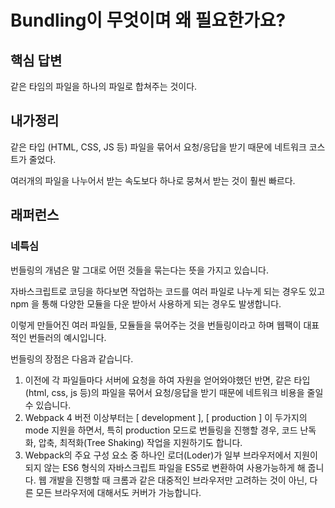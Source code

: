 # Bundling이 무엇이며 왜 필요한가요?

## 핵심 답변

같은 타임의 파일을 하나의 파일로 합쳐주는 것이다.





## 내가정리

같은 타입 (HTML, CSS, JS 등) 파일을 묶어서 요청/응답을 받기 때문에 네트워크 코스트가 줄었다.

여러개의 파일을 나누어서 받는 속도보다 하나로 뭉쳐서 받는 것이 훨씬 빠르다.





## 래퍼런스



### 네특심

번들링의 개념은 말 그대로 어떤 것들을 묶는다는 뜻을 가지고 있습니다.

자바스크립트로 코딩을 하다보면 작업하는 코드를 여러 파일로 나누게 되는 경우도 있고 npm 을 통해 다양한 모듈을 다운 받아서 사용하게 되는 경우도 발생합니다.

이렇게 만들어진 여러 파일들, 모듈들을 묶어주는 것을 번들링이라고 하며 웹팩이 대표적인 번들러의 예시입니다.

번들링의 장점은 다음과 같습니다.

1. 이전에 각 파일들마다 서버에 요청을 하여 자원을 얻어와야했던 반면, 같은 타입(html, css, js 등)의 파일을 묶어서 요청/응답을 받기 때문에 네트워크 비용을 줄일 수 있습니다.
2. Webpack 4 버전 이상부터는 [ development ], [ production ] 이 두가지의 mode 지원을 하면서, 특히 production 모드로 번들링을 진행할 경우, 코드 난독화, 압축, 최적화(Tree Shaking) 작업을 지원하기도 합니다.
3. Webpack의 주요 구성 요소 중 하나인 로더(Loder)가 일부 브라우저에서 지원이 되지 않는 ES6 형식의 자바스크립트 파일을 ES5로 변환하여 사용가능하게 해 줍니다. 웹 개발을 진행할 때 크롬과 같은 대중적인 브라우저만 고려하는 것이 아닌, 다른 모든 브라우저에 대해서도 커버가 가능합니다.